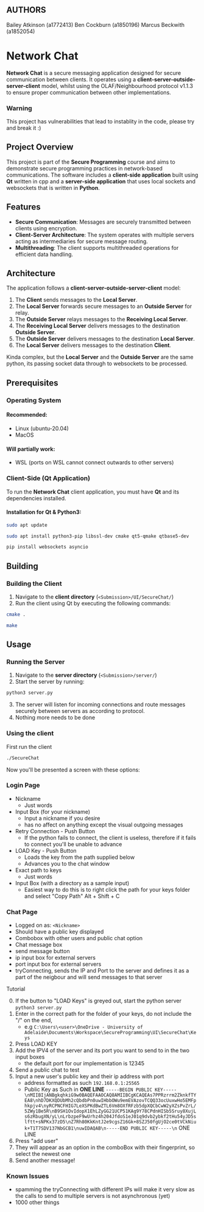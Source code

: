 ## AUTHORS

Bailey Atkinson (a1772413)
Ben Cockburn (a1850196)
Marcus Beckwith (a1852054)

# Network Chat

**Network Chat** is a secure messaging application designed for secure communication between clients. It operates using a **client-server-outside-server-client** model, whilst using the OLAF/Neighbourhood protocol v1.1.3 to ensure proper communication between other implementations.

### Warning

This project has vulnerabilities that lead to instablity in the code, please try and break it :)

## Project Overview

This project is part of the **Secure Programming** course and aims to demonstrate secure programming practices in network-based communications. The software includes a **client-side application** built using **Qt** written in cpp and a **server-side application** that uses local sockets and websockets that is written in **Python**.

## Features

- **Secure Communication**: Messages are securely transmitted between clients using encryption.
- **Client-Server Architecture**: The system operates with multiple servers acting as intermediaries for secure message routing.
- **Multithreading**: The client supports multithreaded operations for efficient data handling.

## Architecture

The application follows a **client-server-outside-server-client** model:
1. The **Client** sends messages to the **Local Server**.
2. The **Local Server** forwards secure messages to an **Outside Server** for relay.
3. The **Outside Server** relays messages to the **Receiving Local Server**.
4. The **Receiving Local Server** delivers messages to the destination **Outside Server**.
5. The **Outside Server** delivers messages to the destination **Local Server**.
5. The **Local Server** delivers messages to the destination **Client**.

Kinda complex, but the **Local Server** and the **Outside Server** are the same python, its passing socket data through to websockets to be processed.

## Prerequisites

### Operating System
#### Recommended:
- Linux (ubuntu-20.04)
- MacOS

#### Will partially work:
- WSL (ports on WSL cannot connect outwards to other servers)

### Client-Side (Qt Application)
To run the **Network Chat** client application, you must have **Qt** and its dependencies installed.

#### Installation for Qt & Python3:

```bash
sudo apt update
```
```bash
sudo apt install python3-pip libssl-dev cmake qt5-qmake qtbase5-dev
```
```bash
pip install websockets asyncio
```

## Building

### Building the Client

1. Navigate to the **client directory** (```<Submission>/UI/SecureChat/```)
2. Run the client using Qt by executing the following commands:

```bash
cmake .
```
```bash
make
```

## Usage

### Running the Server

1. Navigate to the **server directory** (```<Submission>/server/```)
2. Start the server by running:

```bash
python3 server.py
```

3. The server will listen for incoming connections and route messages securely between servers as according to protocol.
4. Nothing more needs to be done

### Using the client

First run the client

```bash
./SecureChat
```

Now you'll be presented a screen with these options:

### Login Page

- Nickname
   - Just words
- Input Box (for your nickname)
   - Input a nickname if you desire
   - has no affect on anything except the visual outgoing messages
- Retry Connection - Push Button
   - If the python fails to connect, the client is useless, therefore if it fails to connect you'll be unable to advance
- LOAD Key - Push Button
   - Loads the key from the path supplied below
   - Advances you to the chat window
- Exact path to keys
   - Just words
- Input Box (with a directory as a sample input)
   - Easiest way to do this is to right click the path for your keys folder and select "Copy Path" Alt + Shift + C


### Chat Page

- Logged on as: ``<Nickname>``
- Should have a public key displayed
- Combobox with other users and public chat option
- Chat message box
- send message button
- ip input box for external servers
- port input box for external servers
- tryConnecting, sends the IP and Port to the server and defines it as a part of the neigbour and will send messages to that server

Tutorial

0. If the button to "LOAD Keys" is greyed out, start the python server ``python3 server.py``
1. Enter in the correct path for the folder of your keys, do not include the "/" on the end,
   - e.g ``C:\Users\<user>\OneDrive - University of Adelaide\Documents\Workspace\SecureProgramming\UI\SecureChat\Keys``
2. Press LOAD KEY
3. Add the IPV4 of the server and its port you want to send to in the two input boxes
   - the default port for our implementation is 12345
4. Send a public chat to test
5. Input a new user's public key and their ip address with port
   - address formatted as such ```192.168.0.1:25565```
   - Public Key as Such in **ONE LINE** ```-----BEGIN PUBLIC KEY-----\nMIIBIjANBgkqhkiG9w0BAQEFAAOCAQ8AMIIBCgKCAQEAs7PPRzrrm2ZknkfTYEA8\nhD7DKXQDUbMh2cQbdbPn0uwIHbbOWu9emEVAzovTCQQ33ocUuxwHo5EMFphkpjv4\nyRCPNCFHIG7LeXSPKdBwZTL6Vm8OXfRFzb5dpXQCbCwW2yXZsPvZrL/5ZWy1Be5R\nB9SH1OvIdopX1EhLZyGG21UCP51KAg9Y78CPdnHISb5Sruy8XujLs6zRbugXN/yL\nLrbzpeF9wUrhz4h204JfdoS1eJ01q9dvb2ybkf2tHu54yJD5slftt+sNPKx37zD5\nZ7Rh80KkKntJ2e9cgsZ16Gk+8SZJ50fgUjO2ce0tVCkNiuk+T1T7SDV137NbGCB1\nuwIDAQAB\n-----END PUBLIC KEY-----\n``` ONE LINE
6. Press "add user"
7. They will appear as an option in the comboBox with their fingerprint, so select the newest one
8. Send another message!

### Known Issues
- spamming the tryConnecting with different IPs will make it very slow as the calls to send to multiple servers is not asynchronous (yet)
- 1000 other things
